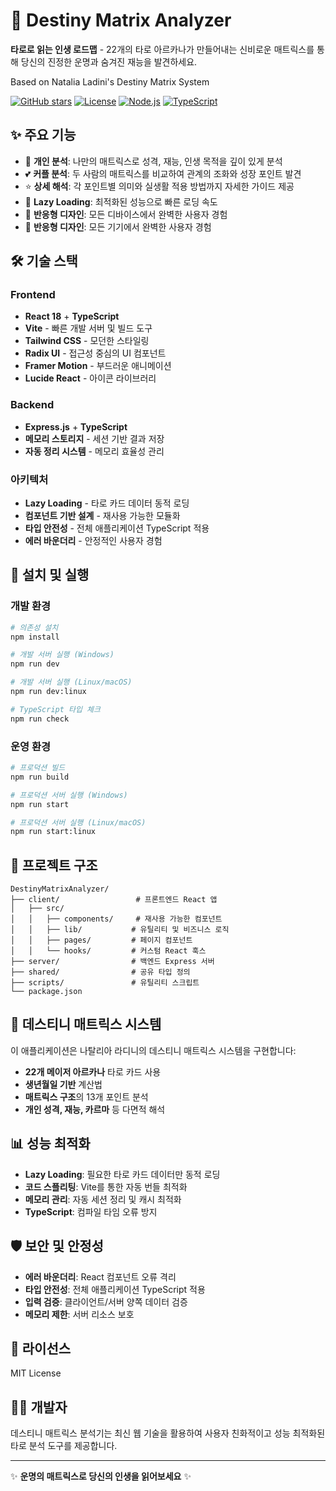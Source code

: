 # 🌟 Destiny Matrix Analyzer

**타로로 읽는 인생 로드맵** - 22개의 타로 아르카나가 만들어내는 신비로운 매트릭스를 통해 당신의 진정한 운명과 숨겨진 재능을 발견하세요.

Based on Natalia Ladini's Destiny Matrix System

[![GitHub stars](https://img.shields.io/github/stars/your-username/destiny-matrix-analyzer.svg?style=social&label=Star)](https://github.com/your-username/destiny-matrix-analyzer)
[![License](https://img.shields.io/badge/license-MIT-blue.svg)](LICENSE)
[![Node.js](https://img.shields.io/badge/node-%3E%3D18.0.0-brightgreen.svg)](https://nodejs.org/)
[![TypeScript](https://img.shields.io/badge/typescript-100%25-blue.svg)](https://www.typescriptlang.org/)

## ✨ 주요 기능

- 🔮 **개인 분석**: 나만의 매트릭스로 성격, 재능, 인생 목적을 깊이 있게 분석
- 💕 **커플 분석**: 두 사람의 매트릭스를 비교하여 관계의 조화와 성장 포인트 발견
- ⭐ **상세 해석**: 각 포인트별 의미와 실생활 적용 방법까지 자세한 가이드 제공
- 🚀 **Lazy Loading**: 최적화된 성능으로 빠른 로딩 속도
- 📱 **반응형 디자인**: 모든 디바이스에서 완벽한 사용자 경험
- 📱 **반응형 디자인**: 모든 기기에서 완벽한 사용자 경험

## 🛠️ 기술 스택

### Frontend
- **React 18** + **TypeScript**
- **Vite** - 빠른 개발 서버 및 빌드 도구
- **Tailwind CSS** - 모던한 스타일링
- **Radix UI** - 접근성 중심의 UI 컴포넌트
- **Framer Motion** - 부드러운 애니메이션
- **Lucide React** - 아이콘 라이브러리

### Backend
- **Express.js** + **TypeScript**
- **메모리 스토리지** - 세션 기반 결과 저장
- **자동 정리 시스템** - 메모리 효율성 관리

### 아키텍처
- **Lazy Loading** - 타로 카드 데이터 동적 로딩
- **컴포넌트 기반 설계** - 재사용 가능한 모듈화
- **타입 안전성** - 전체 애플리케이션 TypeScript 적용
- **에러 바운더리** - 안정적인 사용자 경험

## 🚀 설치 및 실행

### 개발 환경

```bash
# 의존성 설치
npm install

# 개발 서버 실행 (Windows)
npm run dev

# 개발 서버 실행 (Linux/macOS)
npm run dev:linux

# TypeScript 타입 체크
npm run check
```

### 운영 환경

```bash
# 프로덕션 빌드
npm run build

# 프로덕션 서버 실행 (Windows)
npm run start

# 프로덕션 서버 실행 (Linux/macOS)
npm run start:linux
```

## 📁 프로젝트 구조

```
DestinyMatrixAnalyzer/
├── client/                 # 프론트엔드 React 앱
│   ├── src/
│   │   ├── components/     # 재사용 가능한 컴포넌트
│   │   ├── lib/           # 유틸리티 및 비즈니스 로직
│   │   ├── pages/         # 페이지 컴포넌트
│   │   └── hooks/         # 커스텀 React 훅스
├── server/                # 백엔드 Express 서버
├── shared/                # 공유 타입 정의
├── scripts/               # 유틸리티 스크립트
└── package.json
```

## 🔮 데스티니 매트릭스 시스템

이 애플리케이션은 나탈리아 라디니의 데스티니 매트릭스 시스템을 구현합니다:

- **22개 메이저 아르카나** 타로 카드 사용
- **생년월일 기반** 계산법
- **매트릭스 구조**의 13개 포인트 분석
- **개인 성격, 재능, 카르마** 등 다면적 해석

## 📊 성능 최적화

- **Lazy Loading**: 필요한 타로 카드 데이터만 동적 로딩
- **코드 스플리팅**: Vite를 통한 자동 번들 최적화
- **메모리 관리**: 자동 세션 정리 및 캐시 최적화
- **TypeScript**: 컴파일 타임 오류 방지

## 🛡️ 보안 및 안정성

- **에러 바운더리**: React 컴포넌트 오류 격리
- **타입 안전성**: 전체 애플리케이션 TypeScript 적용
- **입력 검증**: 클라이언트/서버 양쪽 데이터 검증
- **메모리 제한**: 서버 리소스 보호

## 📜 라이선스

MIT License

## 👨‍💻 개발자

데스티니 매트릭스 분석기는 최신 웹 기술을 활용하여 사용자 친화적이고 성능 최적화된 타로 분석 도구를 제공합니다.

---

✨ **운명의 매트릭스로 당신의 인생을 읽어보세요** ✨
